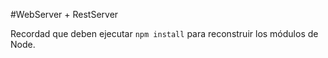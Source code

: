 #WebServer + RestServer

Recordad que deben ejecutar ```npm install``` para reconstruir los 
módulos de Node.